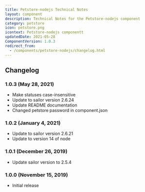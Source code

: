 ```yaml
---
title: Petstore-nodejs Technical Notes
layout: component
description: Technical Notes for the Petstore-nodejs component
category: petstore
icon: petstore.png
icontext: Petstore-nodejs componentt
updatedDate: 2021-05-28
ComponentVersion: 1.0.3
redirect_from:
  - /components/petstore-nodejs/changelog.html
---
```


## Changelog

### 1.0.3 (May 28, 2021)

* Make statuses case-insensitive
* Update to sailor version 2.6.24
* Update README documentation
* Changed petstore password in component.json

### 1.0.2 (January 4, 2021)

* Update to sailor version 2.6.21
* Update to version 14 of node

### 1.0.1 (December 26, 2019)

* Update sailor version to 2.5.4

### 1.0.0 (November 15, 2019)

* Initial release
